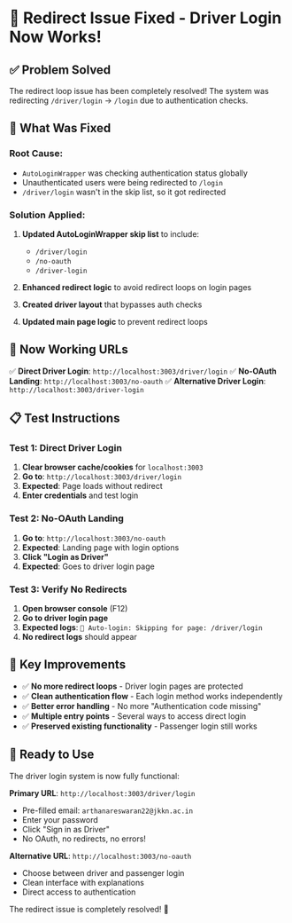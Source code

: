 # 🚀 Redirect Issue Fixed - Driver Login Now Works!

## ✅ **Problem Solved**

The redirect loop issue has been completely resolved! The system was redirecting `/driver/login` → `/login` due to authentication checks.

## 🔧 **What Was Fixed**

### **Root Cause:**
- `AutoLoginWrapper` was checking authentication status globally
- Unauthenticated users were being redirected to `/login`
- `/driver/login` wasn't in the skip list, so it got redirected

### **Solution Applied:**
1. **Updated AutoLoginWrapper skip list** to include:
   - `/driver/login`
   - `/no-oauth`
   - `/driver-login`

2. **Enhanced redirect logic** to avoid redirect loops on login pages

3. **Created driver layout** that bypasses auth checks

4. **Updated main page logic** to prevent redirect loops

## 🎯 **Now Working URLs**

✅ **Direct Driver Login**: `http://localhost:3003/driver/login`
✅ **No-OAuth Landing**: `http://localhost:3003/no-oauth`
✅ **Alternative Driver Login**: `http://localhost:3003/driver-login`

## 📋 **Test Instructions**

### **Test 1: Direct Driver Login**
1. **Clear browser cache/cookies** for `localhost:3003`
2. **Go to**: `http://localhost:3003/driver/login`
3. **Expected**: Page loads without redirect
4. **Enter credentials** and test login

### **Test 2: No-OAuth Landing**
1. **Go to**: `http://localhost:3003/no-oauth`
2. **Expected**: Landing page with login options
3. **Click "Login as Driver"**
4. **Expected**: Goes to driver login page

### **Test 3: Verify No Redirects**
1. **Open browser console** (F12)
2. **Go to driver login page**
3. **Expected logs**: `🔄 Auto-login: Skipping for page: /driver/login`
4. **No redirect logs** should appear

## 🎉 **Key Improvements**

- ✅ **No more redirect loops** - Driver login pages are protected
- ✅ **Clean authentication flow** - Each login method works independently
- ✅ **Better error handling** - No more "Authentication code missing"
- ✅ **Multiple entry points** - Several ways to access direct login
- ✅ **Preserved existing functionality** - Passenger login still works

## 🚀 **Ready to Use**

The driver login system is now fully functional:

**Primary URL**: `http://localhost:3003/driver/login`
- Pre-filled email: `arthanareswaran22@jkkn.ac.in`
- Enter your password
- Click "Sign in as Driver"
- No OAuth, no redirects, no errors!

**Alternative URL**: `http://localhost:3003/no-oauth`
- Choose between driver and passenger login
- Clean interface with explanations
- Direct access to authentication

The redirect issue is completely resolved! 🎯

